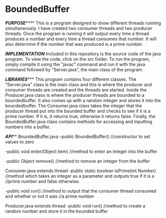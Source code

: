 # BoundedBuffer

*******************PURPOSE***********************
This is a program designed to show different threads running simultaneously.
I have created two consumer threads and two producer threads. Once the 
program is running it will output every time a thread produces a number
and every time a thread consumes that number. It will also determine if the
number that was produced is a prime number.

*****************IMPLEMENTATION*****************
Included in this repository is the source code of the java program. To view
the code, click on the src folder. To run the program, simply compile it
using the "javac" command and run it with the java command followed by 
"Server.java", the main class of the program.

*******************LIBRARIES**********************
This program contains four different classes. The "Server.java" class is the
main class and this is where the producer and consumer threads are created
and the threads are started. Inside the Producer.java class is where the
producer threads are bounded to a boundedbuffer. It also comes up with a 
random integer and stores it into the boundedbuffer. The Consumer.java class
takes the integer that the producer thread put into the bounded buffer and 
checks to see if it is a prime number. If it is, it returns true; otherwise it
returns false. Finally, the BoundedBuffer.java class contains methods for accessing
and inputting numbers into a buffer.

***********************API*************************
BoundedBuffer.java
  -public BoundedBuffer()
  //constructor to set values to zero
  
  -public void enter(Object item)
  //method to enter an integer into the buffer
  
  -public Object remove()
  //method to remove an integer from the buffer
  
Consumer.java extends thread
  -public static boolean isPrime(int Number)
  //method which takes an integer as a parameter and outputs true if it is a
  //prime number and false otherwise.
  
  -public void run()
  //method to output that the consumer thread consumed and whether or not it was
  //a prime number
  
Producer.java extends thread
  -public void run()
  //method to create a random number and store it in the bounded buffer
  
  
